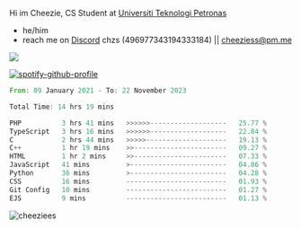  Hi im Cheezie, CS Student at [Universiti Teknologi Petronas](https://www.utp.edu.my/Pages/Home.aspx)


- he/him  
- reach me on [Discord](https://discord.gg/R2zcmRMQym) chzs (496977343194333184) || [cheeziess@pm.me](mailto:cheeziess@pm.me) 

![](https://discord.c99.nl/widget/theme-3/496977343194333184.png)

[![spotify-github-profile](https://spotify-github-profile.vercel.app/api/view?uid=guwmvkhyh85uvierjzp9buh87&cover_image=true&theme=default&show_offline=true&bar_color=53b14f&bar_color_cover=true)](https://spotify-github-profile.vercel.app/api/view?uid=guwmvkhyh85uvierjzp9buh87&redirect=true)
<!--START_SECTION:waka-->

```rust
From: 09 January 2021 - To: 22 November 2023

Total Time: 14 hrs 19 mins

PHP          3 hrs 41 mins   >>>>>>-------------------   25.77 %
TypeScript   3 hrs 16 mins   >>>>>>-------------------   22.84 %
C            2 hrs 44 mins   >>>>>--------------------   19.13 %
C++          1 hr 19 mins    >>-----------------------   09.27 %
HTML         1 hr 2 mins     >>-----------------------   07.33 %
JavaScript   41 mins         >------------------------   04.86 %
Python       36 mins         >------------------------   04.28 %
CSS          16 mins         -------------------------   01.93 %
Git Config   10 mins         -------------------------   01.27 %
EJS          9 mins          -------------------------   01.13 %
```

<!--END_SECTION:waka-->
<img src="https://komarev.com/ghpvc/?username=cheeziess&color=431c53" alt="cheeziees">
